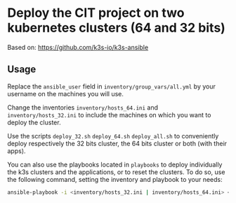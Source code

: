 # Deploy the CIT project on two kubernetes clusters (64 and 32 bits)

Based on: <https://github.com/k3s-io/k3s-ansible>

## Usage

Replace the `ansible_user` field in `inventory/group_vars/all.yml` by your username on the machines you will use.

Change the inventories `inventory/hosts_64.ini` and `inventory/hosts_32.ini` to include the machines on which you want to deploy the cluster.

Use the scripts `deploy_32.sh` `deploy_64.sh` `deploy_all.sh` to conveniently deploy respectively the 32 bits cluster, the 64 bits cluster or both (with their apps).

You can also use the playbooks located in `playbooks` to deploy individually the k3s clusters and the applications, or to reset the clusters. To do so, use the following command, setting the inventory and playbook to your needs:

```bash
ansible-playbook -i <inventory/hosts_32.ini | inventory/hosts_64.ini> <playbook-path>
```
